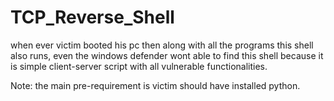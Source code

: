 # TCP_Reverse_Shell

when ever victim booted his pc then along with all the
programs this shell also runs, even the windows 
defender wont able to find this shell because it is simple client-server script
with all vulnerable functionalities.

Note: the main pre-requirement is victim should have installed python.
